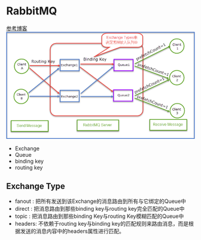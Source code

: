 # RabbitMQ
[参考博客](https://www.cnblogs.com/dwlsxj/p/RabbitMQ.html) 
![RabbitMQ](images/RabbitMQ.png)

* Exchange
* Queue
* binding key
* routing key

## Exchange Type
* fanout : 把所有发送到该Exchange的消息路由到所有与它绑定的Queue中
* direct : 把消息路由到那些binding key与routing key完全匹配的Queue中
* topic  : 把消息路由到那些binding Key与routing Key模糊匹配的Queue中
* headers: 不依赖于routing key与binding key的匹配规则来路由消息，而是根据发送的消息内容中的headers属性进行匹配。

